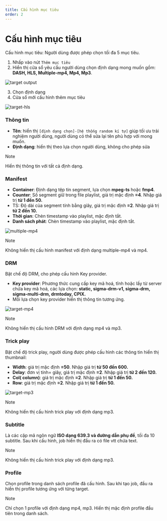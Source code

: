 ```yaml
---
title: Cấu hình mục tiêu
order: 2
---
```


# Cấu hình mục tiêu

Cấu hình mục tiêu: Người dùng được phép chọn tối đa 5 mục tiêu.

1. Nhấp vào nút `Thêm mục tiêu`
2. Hiển thị cửa sổ yêu cầu người dùng chọn định dạng mong muốn gồm: **DASH, HLS, Multiple-mp4, Mp4, Mp3**.

![target output](/images/media-vod/job-management/target-output.png)

3. Chọn định dạng
4. Cửa sổ mới cấu hình thêm mục tiêu

![target-hls](/images/media-vod/job-management/target-hls.png)

### Thông tin

- **Tên**: hiển thị `[định dạng chọn]-[hệ thống random kí tự]` giúp tối ưu trải nghiệm người dùng, người dùng có thể sửa lại tên phù hợp với mong muốn.
- **Định dạng**: hiển thị theo lựa chọn người dùng, không cho phép sửa

> [!NOTE]
> Hiển thị thông tin với tất cả định dạng.

### Manifest

- **Container**: Định dạng tệp tin segment, lựa chọn **mpeg-ts** hoặc **fmp4**.
- **Counter**: Số segment giữ trong file playlist, giá trị mặc định **=4**. Nhập giá trị **từ 1 đến 50.**
- TS: Độ dài của segment tính bằng giây, giá trị mặc định **=2**. Nhập giá trị **từ 2 đến 10.**
- **Thời gian**: Chèn timestamp vào playlist, mặc định tắt.
- **Danh sách phát**: Chèn timestamp vào playlist, mặc định tắt.

![multiple-mp4](/images/media-vod/job-management/target-multiple-mp4.png)

> [!NOTE]
> Không hiển thị cấu hình manifest với định dạng multiple-mp4 và mp4.

### DRM

Bật chế độ DRM, cho phép cấu hình Key provider.

- **Key provider**: Phương thức cung cấp key mã hoá, tĩnh hoặc lấy từ server chứa key mã hoá, các lựa chọn: **static, sigma-drm-v1, sigma-drm, sigma-multi-drm, drmtoday, CPIX.**
- Mỗi lựa chọn key provider hiển thị thông tin tương ứng.

![target-mp4](/images/media-vod/job-management/target-mp4.png)

> [!NOTE]
> Không hiển thị cấu hình DRM với định dạng mp4 và mp3.

### Trick play

Bật chế độ trick play, người dùng được phép cấu hình các thông tin hiển thị thumbnail:

- **Width**: giá trị mặc định **=50**. Nhập giá trị **từ 50 đến 600.**
- **Delay**: đơn vị tính= giây, giá trị mặc định **=2**. Nhập giá trị **từ 2 đến 120.**
- **Col( column)**: giá trị mặc định **=2**. Nhập giá trị **từ 1 đến 50.**
- **Row**: giá trị mặc định **=2**. Nhập giá trị **từ 1 đến 50.**

![target-mp3](/images/media-vod/job-management/target-mp3.png)

> [!NOTE]
> Không hiển thị cấu hình trick play với định dạng  mp3.

### Subtitle

Là các cặp mã ngôn ngữ **ISO dạng 639.3 và đường dẫn phụ đề**, tối đa 10 subtitle. Sau khi cấu hình, job hiển thị đầu ra có file vtt chứa text.

> [!NOTE]
> Không hiển thị cấu hình trick play với định dạng mp3.

### Profile

Chọn profile trong danh sách profile đã cấu hình. Sau khi tạo job, đầu ra hiển thị profile tương ứng với từng target.

> [!NOTE]
> Chỉ chọn 1 profile với định dạng mp4, mp3. Hiển thị mặc định profile đầu tiên trong danh sách.
